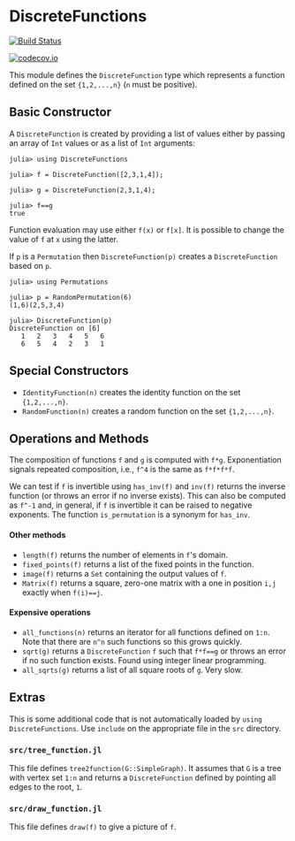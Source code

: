 # DiscreteFunctions


[![Build Status](https://travis-ci.org/scheinerman/DiscreteFunctions.jl.svg?branch=master)](https://travis-ci.org/scheinerman/DiscreteFunctions.jl)


[![codecov.io](http://codecov.io/github/scheinerman/DiscreteFunctions.jl/coverage.svg?branch=master)](http://codecov.io/github/scheinerman/DiscreteFunctions.jl?branch=master)


This module defines the `DiscreteFunction` type which represents a
function defined on the set `{1,2,...,n}` (`n` must be positive).

## Basic Constructor

A `DiscreteFunction` is created by providing a list of values either by
passing an array of `Int` values or as a list of `Int` arguments:
```
julia> using DiscreteFunctions

julia> f = DiscreteFunction([2,3,1,4]);

julia> g = DiscreteFunction(2,3,1,4);

julia> f==g
true
```
Function evaluation may use either `f(x)` or `f[x]`. It is possible
to change the value of `f` at `x` using the latter.

If `p` is a `Permutation` then `DiscreteFunction(p)` creates a
`DiscreteFunction` based on `p`.
```
julia> using Permutations

julia> p = RandomPermutation(6)
(1,6)(2,5,3,4)

julia> DiscreteFunction(p)
DiscreteFunction on [6]
   1   2   3   4   5   6
   6   5   4   2   3   1
```

## Special Constructors

* `IdentityFunction(n)` creates the identity function on the set `{1,2,...,n}`.
* `RandomFunction(n)` creates a random function on the set `{1,2,...,n}`.


## Operations and Methods


The composition of functions `f` and `g` is computed with `f*g`.
Exponentiation signals repeated composition,
i.e., `f^4` is the same as `f*f*f*f`.

We can test if `f` is invertible using `has_inv(f)` and `inv(f)` returns the
inverse function (or throws an error if no inverse exists). This can also
be computed as `f^-1` and, in general, if `f` is invertible it can be raised
to negative exponents. The function `is_permutation` is a synonym for `has_inv`.

#### Other methods

+ `length(f)` returns the number of elements in `f`'s domain.  
+ `fixed_points(f)` returns a list of the fixed points in the function.
+ `image(f)` returns a `Set` containing the output values of `f`.
+ `Matrix(f)` returns a square, zero-one matrix with a one in position `i,j`
exactly when `f(i)==j`.


#### Expensive operations
+ `all_functions(n)` returns an iterator for all functions defined on `1:n`.
Note that there are `n^n` such functions so this grows quickly.
+ `sqrt(g)` returns a `DiscreteFunction` `f` such that `f*f==g` or throws an
error if no such function exists.  Found using integer linear programming.
+ `all_sqrts(g)` returns a list of all square roots of `g`. Very slow.

## Extras

This is some additional code that is not automatically loaded by `using DiscreteFunctions`.
Use `include` on the appropriate file in the `src` directory.

### `src/tree_function.jl`

This file defines `tree2function(G::SimpleGraph)`. It assumes that `G` is a
tree with vertex set `1:n` and returns a `DiscreteFunction` defined by
pointing all edges to the root, `1`.

### `src/draw_function.jl`

This file defines `draw(f)` to give a picture of `f`.
